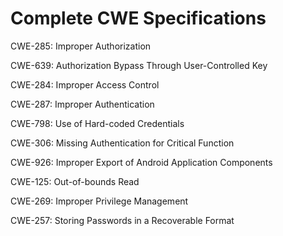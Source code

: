 

# Complete CWE Specifications

CWE-285: Improper Authorization

CWE-639: Authorization Bypass Through User-Controlled Key

CWE-284: Improper Access Control

CWE-287: Improper Authentication

CWE-798: Use of Hard-coded Credentials

CWE-306: Missing Authentication for Critical Function

CWE-926: Improper Export of Android Application Components

CWE-125: Out-of-bounds Read

CWE-269: Improper Privilege Management

CWE-257: Storing Passwords in a Recoverable Format